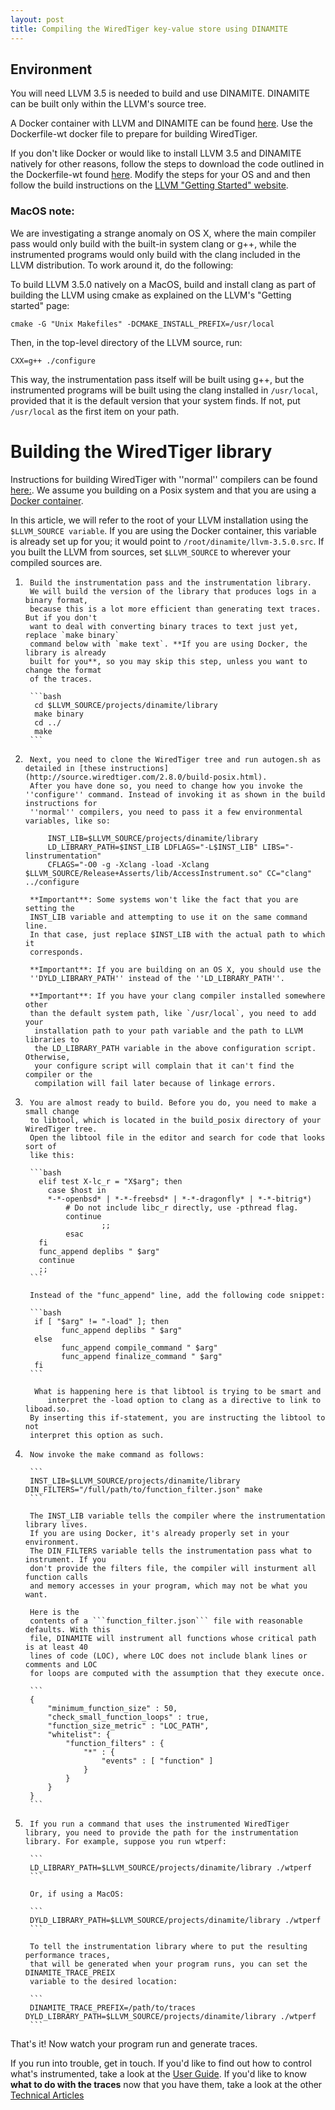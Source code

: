 ```yaml
---
layout: post
title: Compiling the WiredTiger key-value store using DINAMITE
---
```



## Environment

You will need LLVM 3.5 is needed to build and use DINAMITE.
DINAMITE can be built only within the LLVM's source tree.

A Docker container with LLVM and DINAMITE can be found [here](https://bitbucket.org/datamancers/dinamite-compiler-docker). Use the Dockerfile-wt docker file to prepare for building WiredTiger.

If you don't like Docker or would like to install LLVM 3.5 and DINAMITE natively
for other reasons, follow the steps to download the code outlined in the Dockerfile-wt found [here](https://bitbucket.org/datamancers/dinamite-compiler-docker).
Modify the steps for your OS and and then follow the build instructions on the
[LLVM "Getting Started" website](http://llvm.org/docs/GettingStarted.html#local-llvm-configuration).

### MacOS note:

We are investigating a strange anomaly on OS X, where the main compiler pass would only build with the built-in system clang or g++, while the instrumented programs would only build with the clang included in the LLVM distribution. To work around it, do the following:

To build LLVM 3.5.0 natively on a MacOS, build and install clang as part of building the LLVM using cmake as explained on the LLVM's "Getting started" page:
 
    cmake -G "Unix Makefiles" -DCMAKE_INSTALL_PREFIX=/usr/local

Then, in the top-level directory of the LLVM source, run:

    CXX=g++ ./configure

This way, the instrumentation pass itself will be built using g++, but the instrumented programs will be built using the clang installed in `/usr/local`, provided that it is the default version that your system finds. If not, put `/usr/local` as the first item on your path. 

# Building the WiredTiger library

Instructions for building WiredTiger with ''normal'' compilers can be found [here:](http://source.wiredtiger.com/2.8.0/build-posix.html). We assume you 
building on a Posix system and that you are using a [Docker container](https://bitbucket.org/datamancers/dinamite-compiler-docker).

In this article, we will refer to the root of your LLVM installation using the
`$LLVM_SOURCE variable`. If you are using the Docker container, this variable is
already set up for you; it would point to `/root/dinamite/llvm-3.5.0.src`. If you
built the LLVM from sources, set `$LLVM_SOURCE` to wherever your compiled sources are.

    
1.      Build the instrumentation pass and the instrumentation library.
        We will build the version of the library that produces logs in a binary format,
        because this is a lot more efficient than generating text traces. But if you don't
        want to deal with converting binary traces to text just yet, replace `make binary`
        command below with `make text`. **If you are using Docker, the library is already
        built for you**, so you may skip this step, unless you want to change the format
        of the traces.

        ```bash
         cd $LLVM_SOURCE/projects/dinamite/library
         make binary
         cd ../
         make
        ```
 
2.      Next, you need to clone the WiredTiger tree and run autogen.sh as detailed in [these instructions](http://source.wiredtiger.com/2.8.0/build-posix.html). 
        After you have done so, you need to change how you invoke the ''configure'' command. Instead of invoking it as shown in the build instructions for
        ''normal'' compilers, you need to pass it a few environmental variables, like so: 

            INST_LIB=$LLVM_SOURCE/projects/dinamite/library
            LD_LIBRARY_PATH=$INST_LIB LDFLAGS="-L$INST_LIB" LIBS="-linstrumentation"
            CFLAGS="-O0 -g -Xclang -load -Xclang  $LLVM_SOURCE/Release+Asserts/lib/AccessInstrument.so" CC="clang" ../configure

        **Important**: Some systems won't like the fact that you are setting the
        INST_LIB variable and attempting to use it on the same command line.
        In that case, just replace $INST_LIB with the actual path to which it
        corresponds.

        **Important**: If you are building on an OS X, you should use the
        ''DYLD_LIBRARY_PATH'' instead of the ''LD_LIBRARY_PATH''.

        **Important**: If you have your clang compiler installed somewhere other
        than the default system path, like `/usr/local`, you need to add your
         installation path to your path variable and the path to LLVM libraries to
         the LD_LIBRARY_PATH variable in the above configuration script. Otherwise,
         your configure script will complain that it can't find the compiler or the
         compilation will fail later because of linkage errors.

3.      You are almost ready to build. Before you do, you need to make a small change
        to libtool, which is located in the build_posix directory of your WiredTiger tree.
        Open the libtool file in the editor and search for code that looks sort of
        like this:

        ```bash
          elif test X-lc_r = "X$arg"; then
           	case $host in
        	*-*-openbsd* | *-*-freebsd* | *-*-dragonfly* | *-*-bitrig*)
        	    # Do not include libc_r directly, use -pthread flag.
        	    continue  
                	    ;;
              	esac
          fi
          func_append deplibs " $arg"
          continue
          ;;
        ```

        Instead of the "func_append" line, add the following code snippet:

        ```bash
         if [ "$arg" != "-load" ]; then
               func_append deplibs " $arg"
         else
               func_append compile_command " $arg"
               func_append finalize_command " $arg"
         fi
        ```

         What is happening here is that libtool is trying to be smart and
        	interpret the -load option to clang as a directive to link to liboad.so.
        By inserting this if-statement, you are instructing the libtool to not
        interpret this option as such.
        
4.      Now invoke the make command as follows:
        
        ```
        INST_LIB=$LLVM_SOURCE/projects/dinamite/library DIN_FILTERS="/full/path/to/function_filter.json" make
        ```
        
        The INST_LIB variable tells the compiler where the instrumentation library lives.
        If you are using Docker, it's already properly set in your environment.
        The DIN_FILTERS variable tells the instrumentation pass what to instrument. If you
        don't provide the filters file, the compiler will insturment all function calls
        and memory accesses in your program, which may not be what you want.

        Here is the
        contents of a ```function_filter.json``` file with reasonable defaults. With this
        file, DINAMITE will instrument all functions whose critical path is at least 40
        lines of code (LOC), where LOC does not include blank lines or comments and LOC
        for loops are computed with the assumption that they execute once.
         
        ```
        {
            "minimum_function_size" : 50,
            "check_small_function_loops" : true,
            "function_size_metric" : "LOC_PATH",
            "whitelist": {
                "function_filters" : {
                    "*" : {
                        "events" : [ "function" ]
                    }
                }
            }
        }
        ```
     
6.      If you run a command that uses the instrumented WiredTiger library, you need to provide the path for the instrumentation library. For example, suppose you run wtperf:

        ```
        LD_LIBRARY_PATH=$LLVM_SOURCE/projects/dinamite/library ./wtperf
        ```

        Or, if using a MacOS:

        ```
        DYLD_LIBRARY_PATH=$LLVM_SOURCE/projects/dinamite/library ./wtperf
        ```

        To tell the instrumentation library where to put the resulting performance traces,
        that will be generated when your program runs, you can set the DINAMITE_TRACE_PREIX
        variable to the desired location:

        ```
        DINAMITE_TRACE_PREFIX=/path/to/traces DYLD_LIBRARY_PATH=$LLVM_SOURCE/projects/dinamite/library ./wtperf
        ```

That's it! Now watch your program run and generate traces.

If you run into trouble, get in touch. If you'd like to find out how to control what's instrumented, take a look at the
[User Guide](/user-guide/). If you'd like to know **what to do with the traces** now that you have them,
take a look at the other [Technical Articles](/tech-articles/)

